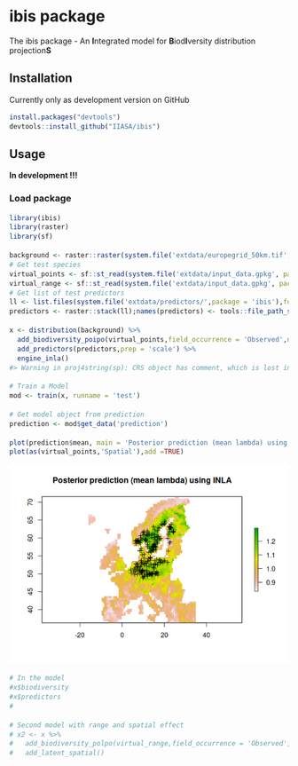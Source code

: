 
<!-- README.md is generated from README.Rmd. Please this file -->

# ibis package

<!-- <a href='https://github.com/iiasa/rN2000'><img src="man/figures/logo.png" align="right"height=140/></a> --->

The ibis package - An **I**ntegrated model for **B**iod**I**versity
distribution projection**S**

## Installation

Currently only as development version on GitHub

``` r
install.packages("devtools")
devtools::install_github("IIASA/ibis")
```

## Usage

**In development !!!**

### Load package

``` r
library(ibis)
library(raster)
library(sf)

background <- raster::raster(system.file('extdata/europegrid_50km.tif', package='ibis'))
# Get test species
virtual_points <- sf::st_read(system.file('extdata/input_data.gpkg', package='ibis'),'points',quiet = TRUE)
virtual_range <- sf::st_read(system.file('extdata/input_data.gpkg', package='ibis'),'range',quiet = TRUE)
# Get list of test predictors
ll <- list.files(system.file('extdata/predictors/',package = 'ibis'),full.names = T)
predictors <- raster::stack(ll);names(predictors) <- tools::file_path_sans_ext(basename(ll))

x <- distribution(background) %>%
  add_biodiversity_poipo(virtual_points,field_occurrence = 'Observed',name = 'Virtual points') %>%
  add_predictors(predictors,prep = 'scale') %>% 
  engine_inla()
#> Warning in proj4string(sp): CRS object has comment, which is lost in output

# Train a Model
mod <- train(x, runname = 'test')

# Get model object from prediction
prediction <- mod$get_data('prediction')

plot(prediction$mean, main = 'Posterior prediction (mean lambda) using INLA')
plot(as(virtual_points,'Spatial'),add =TRUE)
```

![](man/figures/README-unnamed-chunk-2-1.png)<!-- -->

``` r
# In the model
#x$biodiversity
#x$predictors
#

# Second model with range and spatial effect
# x2 <- x %>% 
#   add_biodiversity_polpo(virtual_range,field_occurrence = 'Observed',name = 'Virtual range') %>%
#   add_latent_spatial()
```
